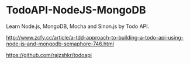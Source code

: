 # TodoAPI-NodeJS-MongoDB
Learn Node.js, MongoDB, Mocha and Sinon.js by Todo API.

http://www.zcfy.cc/article/a-tdd-approach-to-building-a-todo-api-using-node-js-and-mongodb-semaphore-746.html

https://github.com/rajzshkr/todoapi

